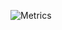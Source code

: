 ![Metrics](https://metrics.lecoq.io/Navid-JL?template=classic&lines=1&languages=1&isocalendar=1&stars=1&habits=1&followup=1&achievements=1&calendar=1&notable=1&code=1&gists=1&projects=1&introduction=1&stackoverflow=1&rss=1&16personalities=1&base=header%2C%20activity%2C%20community%2C%20repositories%2C%20metadata&base.indepth=false&base.hireable=false&base.skip=false&isocalendar=false&isocalendar.duration=full-year&languages=false&languages.ignored=html%2C%20css&languages.limit=10&languages.threshold=0%25&languages.other=true&languages.colors=github&languages.sections=most-used&languages.details=percentage%2C%20bytes-size&languages.indepth=false&languages.analysis.timeout=15&languages.analysis.timeout.repositories=7.5&languages.categories=markup%2C%20programming&languages.recent.categories=markup%2C%20programming&languages.recent.load=300&languages.recent.days=14&lines=false&lines.sections=base&lines.repositories.limit=4&lines.history.limit=1&lines.delay=0&stars=false&stars.limit=4&habits=false&habits.from=200&habits.days=14&habits.facts=true&habits.charts=true&habits.charts.type=classic&habits.trim=false&habits.languages.limit=10&habits.languages.threshold=0%25&followup=false&followup.sections=repositories&followup.indepth=false&followup.archived=true&calendar=false&calendar.limit=1&achievements=false&achievements.threshold=C&achievements.secrets=true&achievements.display=detailed&achievements.limit=0&notable=false&notable.from=organization&notable.repositories=false&notable.indepth=false&notable.types=commit&notable.self=false&code=false&code.lines=12&code.load=400&code.days=3&code.visibility=public&gists=false&projects=false&projects.limit=4&projects.descriptions=true&introduction=false&introduction.title=true&stackoverflow=false&stackoverflow.user=11448332&stackoverflow.sections=answers-top%2C%20questions-recent&stackoverflow.limit=2&stackoverflow.lines=4&stackoverflow.lines.snippet=2&rss=false&rss.source=https%3A%2F%2Fhnrss.org%2Fnewest&rss.limit=4&16personalities=false&16personalities.url=https%3A%2F%2Fwww.16personalities.com%2Fprofiles%2F9f2c479dfbc14&16personalities.sections=personality&16personalities.scores=true&config.timezone=Asia%2FTehran&config.twemoji=true)
